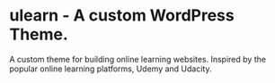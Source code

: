 # ulearn - A custom WordPress Theme.
A custom theme for building online learning websites. Inspired by the popular online learning platforms, Udemy and Udacity.

